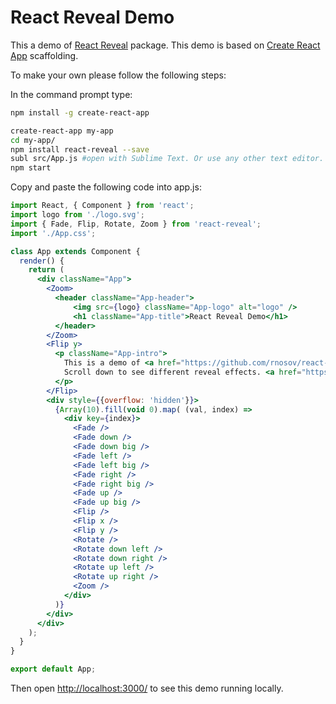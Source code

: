 # React Reveal Demo

This a demo of [React Reveal](https://github.com/rnosov/react-reveal) package. This demo is based on [Create React App](https://github.com/facebookincubator/create-react-app) scaffolding.

To make your own please follow the following steps: 

In the command prompt type:


```sh
npm install -g create-react-app

create-react-app my-app
cd my-app/
npm install react-reveal --save
subl src/App.js #open with Sublime Text. Or use any other text editor.
npm start

```

Copy and paste the following code into app.js:

```jsx
import React, { Component } from 'react';
import logo from './logo.svg';
import { Fade, Flip, Rotate, Zoom } from 'react-reveal';
import './App.css';

class App extends Component {
  render() {
    return (
      <div className="App">
        <Zoom>
          <header className="App-header">
              <img src={logo} className="App-logo" alt="logo" />
              <h1 className="App-title">React Reveal Demo</h1>
          </header>
        </Zoom>
        <Flip y>
          <p className="App-intro">
            This is a demo of <a href="https://github.com/rnosov/react-reveal">react-reveal</a> package. 
            Scroll down to see different reveal effects. <a href="https://github.com/rnosov/react-reveal-demo">Source code of this demo</a>.            
          </p>
        </Flip>
        <div style={{overflow: 'hidden'}}>
          {Array(10).fill(void 0).map( (val, index) => 
            <div key={index}>
              <Fade />
              <Fade down />
              <Fade down big />
              <Fade left />
              <Fade left big />
              <Fade right />
              <Fade right big />
              <Fade up />
              <Fade up big />
              <Flip />
              <Flip x />
              <Flip y />
              <Rotate />
              <Rotate down left />
              <Rotate down right />
              <Rotate up left />
              <Rotate up right />
              <Zoom />
            </div>
          )}
        </div>
      </div>
    );
  }
}

export default App;

```

Then open [http://localhost:3000/](http://localhost:3000/) to see this demo running locally.

